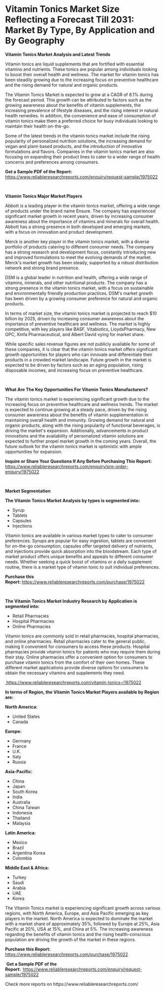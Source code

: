 <p><h1>Vitamin Tonics Market Size Reflecting a Forecast Till 2031: Market By Type, By Application and By Geography</h1></p><p><strong>Vitamin Tonics Market Analysis and Latest Trends</strong></p>
<p><p>Vitamin tonics are liquid supplements that are fortified with essential vitamins and nutrients. These tonics are popular among individuals looking to boost their overall health and wellness. The market for vitamin tonics has been steadily growing due to the increasing focus on preventive healthcare and the rising demand for natural and organic products.</p><p>The Vitamin Tonics Market is expected to grow at a CAGR of 8.1% during the forecast period. This growth can be attributed to factors such as the growing awareness about the benefits of vitamin supplements, the increasing prevalence of lifestyle diseases, and the rising interest in natural health remedies. In addition, the convenience and ease of consumption of vitamin tonics make them a preferred choice for busy individuals looking to maintain their health on-the-go.</p><p>Some of the latest trends in the vitamin tonics market include the rising popularity of personalized nutrition solutions, the increasing demand for vegan and plant-based products, and the introduction of innovative formulations and flavors. Companies in the vitamin tonics market are also focusing on expanding their product lines to cater to a wider range of health concerns and preferences among consumers.</p></p>
<p><strong>Get a Sample PDF of the Report:&nbsp;</strong> <a href="https://www.reliableresearchreports.com/enquiry/request-sample/1975022">https://www.reliableresearchreports.com/enquiry/request-sample/1975022</a></p>
<p>&nbsp;</p>
<p><strong>Vitamin Tonics Major Market Players</strong></p>
<p><p>Abbott is a leading player in the vitamin tonics market, offering a wide range of products under the brand name Ensure. The company has experienced significant market growth in recent years, driven by increasing consumer awareness about the importance of vitamins and minerals for overall health. Abbott has a strong presence in both developed and emerging markets, with a focus on innovation and product development.</p><p>Merck is another key player in the vitamin tonics market, with a diverse portfolio of products catering to different consumer needs. The company has a strong research and development focus, constantly introducing new and improved formulations to meet the evolving demands of the market. Merck's market growth has been steady, supported by a robust distribution network and strong brand presence.</p><p>DSM is a global leader in nutrition and health, offering a wide range of vitamins, minerals, and other nutritional products. The company has a strong presence in the vitamin tonics market, with a focus on sustainable and environmentally friendly production practices. DSM's market growth has been driven by a growing consumer preference for natural and organic products.</p><p>In terms of market size, the vitamin tonics market is projected to reach $10 billion by 2025, driven by increasing consumer awareness about the importance of preventive healthcare and wellness. The market is highly competitive, with key players like BASF, Vitabiotics, LloydsPharmacy, New GPC, Xinfa Pharmaceutical, and Albert David vying for market share.</p><p>While specific sales revenue figures are not publicly available for some of these companies, it is clear that the vitamin tonics market offers significant growth opportunities for players who can innovate and differentiate their products in a crowded market landscape. Future growth in the market is expected to be driven by factors such as an aging population, rising disposable incomes, and increasing focus on preventive healthcare.</p></p>
<p>&nbsp;</p>
<p><strong>What Are The Key Opportunities For Vitamin Tonics Manufacturers?</strong></p>
<p><p>The vitamin tonics market is experiencing significant growth due to the increasing focus on preventive healthcare and wellness trends. The market is expected to continue growing at a steady pace, driven by the rising consumer awareness about the benefits of vitamin supplementation in maintaining overall health and immunity. Growing demand for natural and organic products, along with the rising popularity of functional beverages, is driving the market's expansion. Additionally, advancements in product innovations and the availability of personalized vitamin solutions are expected to further propel market growth in the coming years. Overall, the future outlook for the vitamin tonics market is optimistic with ample opportunities for expansion.</p></p>
<p><strong>Inquire or Share Your Questions If Any Before Purchasing This Report:</strong> <a href="https://www.reliableresearchreports.com/enquiry/pre-order-enquiry/1975022">https://www.reliableresearchreports.com/enquiry/pre-order-enquiry/1975022</a></p>
<p>&nbsp;</p>
<p><strong>Market Segmentation</strong></p>
<p><strong>The Vitamin Tonics Market Analysis by types is segmented into:</strong></p>
<p><ul><li>Syrup</li><li>Tablets</li><li>Capsules</li><li>Injections</li></ul></p>
<p><p>Vitamin tonics are available in various market types to cater to consumer preferences. Syrups are popular for easy ingestion, tablets are convenient for on-the-go consumption, capsules offer targeted delivery of nutrients, and injections provide quick absorption into the bloodstream. Each type of market product offers unique benefits and appeals to different consumer needs. Whether seeking a quick boost of vitamins or a daily supplement routine, there is a market type of vitamin tonic to suit individual preferences.</p></p>
<p><strong>Purchase this Report:&nbsp;</strong><a href="https://www.reliableresearchreports.com/purchase/1975022">https://www.reliableresearchreports.com/purchase/1975022</a></p>
<p>&nbsp;</p>
<p><strong>The Vitamin Tonics Market Industry Research by Application is segmented into:</strong></p>
<p><ul><li>Retail Pharmacies</li><li>Hospital Pharmacies</li><li>Online Pharmacies</li></ul></p>
<p><p>Vitamin tonics are commonly sold in retail pharmacies, hospital pharmacies, and online pharmacies. Retail pharmacies cater to the general public, making it convenient for consumers to access these products. Hospital pharmacies provide vitamin tonics for patients who may require them during their stay. Online pharmacies offer a convenient option for consumers to purchase vitamin tonics from the comfort of their own homes. These different market applications provide diverse options for consumers to obtain the necessary vitamins and supplements they need.</p></p>
<p><a href="https://www.reliableresearchreports.com/vitamin-tonics-r1975022">&nbsp;https://www.reliableresearchreports.com/vitamin-tonics-r1975022</a></p>
<p><strong>In terms of Region, the Vitamin Tonics Market Players available by Region are:</strong></p>
<p>
    <p> <strong> North America: </strong>
        <ul>
            <li>United States</li>
            <li>Canada</li>
        </ul>
        </p> 
    <p> <strong> Europe: </strong>
        <ul>
            <li>Germany</li>
            <li>France</li>
            <li>U.K.</li>
            <li>Italy</li>
            <li>Russia</li>
        </ul>
        </p> 
    <p> <strong> Asia-Pacific: </strong>
        <ul>
            <li>China</li>
            <li>Japan</li>
            <li>South Korea</li>
            <li>India</li>
            <li>Australia</li>
            <li>China Taiwan</li>
            <li>Indonesia</li>
            <li>Thailand</li>
            <li>Malaysia</li>
        </ul>
        </p> 
    <p> <strong> Latin America: </strong>
        <ul>
            <li>Mexico</li>
            <li>Brazil</li>
            <li>Argentina Korea</li>
            <li>Colombia</li>
        </ul>
        </p> 
    <p> <strong> Middle East & Africa: </strong>
        <ul>
            <li>Turkey</li>
            <li>Saudi</li>
            <li>Arabia</li>
            <li>UAE</li>
            <li>Korea</li>
        </ul>
    </p>
    </p>
<p><p>The Vitamin Tonics market is experiencing significant growth across various regions, with North America, Europe, and Asia Pacific emerging as key players in the market. North America is expected to dominate the market with a market share of approximately 35%, followed by Europe at 25%, Asia Pacific at 20%, USA at 15%, and China at 5%. The increasing awareness regarding the benefits of vitamin tonics and the rising health-conscious population are driving the growth of the market in these regions.</p></p>
<p><strong>Purchase this Report: </strong><a href="https://www.reliableresearchreports.com/purchase/1975022">https://www.reliableresearchreports.com/purchase/1975022</a></p>
<p>&nbsp;<strong>Get a Sample PDF of the Report:&nbsp;&nbsp;</strong><a href="https://www.reliableresearchreports.com/enquiry/request-sample/1975022">https://www.reliableresearchreports.com/enquiry/request-sample/1975022</a></p>
<p><strong></strong></p>
<p>Check more reports on https://www.reliableresearchreports.com/</p>
